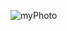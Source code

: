 ![myPhoto](https://user-images.githubusercontent.com/29883511/92777272-b8e08a80-f3a8-11ea-872c-59f3da247f79.jpg)